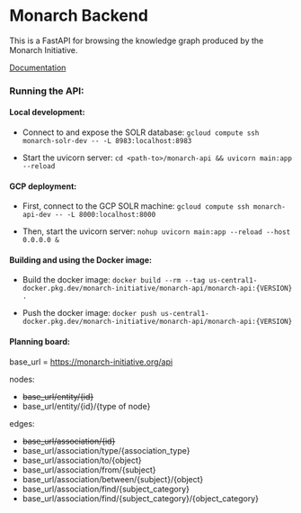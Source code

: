 # Monarch Backend

This is a FastAPI for browsing the knowledge graph produced by the Monarch Initiative.

[Documentation](https://monarch-initiative.github.io/monarch-api/)

### Running the API:

#### Local development:

- Connect to and expose the SOLR database:
  `gcloud compute ssh monarch-solr-dev -- -L 8983:localhost:8983`

- Start the uvicorn server:
  `cd <path-to>/monarch-api && uvicorn main:app --reload`

#### GCP deployment:

- First, connect to the GCP SOLR machine:
  `gcloud compute ssh monarch-api-dev -- -L 8000:localhost:8000`

- Then, start the uvicorn server:
  `nohup uvicorn main:app --reload --host 0.0.0.0 &`

#### Building and using the Docker image:

- Build the docker image:
  `docker build --rm --tag us-central1-docker.pkg.dev/monarch-initiative/monarch-api/monarch-api:{VERSION} . `

- Push the docker image:
  `docker push us-central1-docker.pkg.dev/monarch-initiative/monarch-api/monarch-api:{VERSION}`

#### Planning board:

base_url = https://monarch-initiative.org/api

nodes:

- <s>base_url/entity/{id}</s>
- base_url/entity/{id}/{type of node}

edges:

- ~~base_url/association/{id}~~
- base_url/association/type/{association_type}
- base_url/association/to/{object}
- base_url/association/from/{subject}
- base_url/association/between/{subject}/{object}
- base_url/association/find/{subject_category}
- base_url/association/find/{subject_category}/{object_category}
